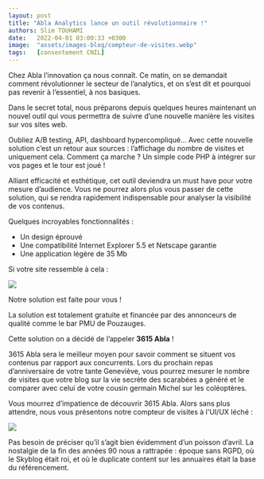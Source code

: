 ```yaml
---
layout: post
title: "Abla Analytics lance un outil révolutionnaire !"
authors: Slim TOUHAMI
date:   2022-04-01 03:00:33 +0300
image:  "assets/images-blog/compteur-de-visites.webp"
tags:   [consentement CNIL]
---
```


Chez Abla l’innovation ça nous connaît. Ce matin, on se demandait comment révolutionner le secteur de l’analytics, et on s’est dit et pourquoi pas revenir à l’essentiel, à nos basiques.

Dans le secret total, nous préparons depuis quelques heures maintenant un nouvel outil qui vous permettra de suivre d’une nouvelle manière les visites sur vos sites web.

Oubliez A/B testing, API, dashboard hypercompliqué... Avec cette nouvelle solution c’est un retour aux sources : l’affichage du nombre de visites et uniquement cela. Comment ça marche ? Un simple code PHP à intégrer sur vos pages et le tour est joué !

Alliant efficacité et esthétique, cet outil deviendra un must have pour votre mesure d’audience. Vous ne pourrez alors plus vous passer de cette solution, qui se rendra rapidement indispensable pour analyser la visibilité de vos contenus.

Quelques incroyables fonctionnalités : 
- Un design éprouvé
- Une compatibilité Internet Explorer 5.5 et Netscape garantie
- Une application légère de 35 Mb

Si votre site ressemble à cela :

![](https://abla.io/assets/images-blog/vieux-site.webp)

Notre solution est faite pour vous !

La solution est totalement gratuite et financée par des annonceurs de qualité comme le bar PMU de Pouzauges.

Cette solution on a décidé de l’appeler **3615 Abla** !

3615 Abla sera le meilleur moyen pour savoir comment se situent vos contenus par rapport aux concurrents. Lors du prochain repas d’anniversaire de votre tante Geneviève, vous pourrez mesurer le nombre de visites que votre blog sur la vie secrète des scarabées a généré et le comparer avec celui de votre cousin germain Michel sur les coléoptères.

Vous mourrez d’impatience de découvrir 3615 Abla. Alors sans plus attendre, nous vous présentons notre compteur de visites à l'UI/UX léché :

![](https://abla.io/assets/images-blog/compteur-visites.webp)

Pas besoin de préciser qu’il s’agit bien évidemment d’un poisson d’avril. La nostalgie de la fin des années 90 nous a rattrapée : époque sans RGPD, où le Skyblog était roi, et où le duplicate content sur les annuaires était la base du référencement. 
